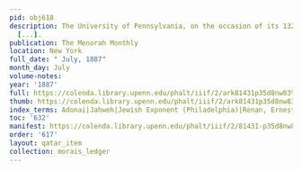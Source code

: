 ```yaml
---
pid: obj618
description: The University of Pennsylvania, on the occasion of its 132nd anniversary
  [...].
publication: The Menorah Monthly
location: New York
full_date: " July, 1887"
month_day: July
volume-notes:
year: '1887'
full: https://colenda.library.upenn.edu/phalt/iiif/2/ark81431p35d8nw83%2FSHA256E-s6842889--2014daa8a899c122d4137865d7305dd03c0976bb249eb84490a270e9dde57bb8.jpeg/full/3500,/0/default.jpg
thumb: https://colenda.library.upenn.edu/phalt/iiif/2/ark81431p35d8nw83%2FSHA256E-s6842889--2014daa8a899c122d4137865d7305dd03c0976bb249eb84490a270e9dde57bb8.jpeg/full/!200,200/0/default.jpg
index_terms: Adonai|Jahweh|Jewish Exponent (Philadelphia)|Renan, Ernest
toc: '632'
manifest: https://colenda.library.upenn.edu/phalt/iiif/2/81431-p35d8nw83/manifest
order: '617'
layout: qatar_item
collection: morais_ledger
---
```

